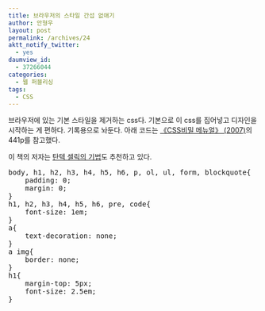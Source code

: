 ```yaml
---
title: 브라우저의 스타일 간섭 없애기
author: 안형우
layout: post
permalink: /archives/24
aktt_notify_twitter:
  - yes
daumview_id:
  - 37266044
categories:
  - 웹 퍼블리싱
tags:
  - CSS
---
```

브라우저에 있는 기본 스타일을 제거하는 css다. 기본으로 이 css를 집어넣고 디자인을 시작하는 게 편하다. 기록용으로 놔둔다. 아래 코드는 <a target="_blank" href="http://www.aladdin.co.kr/shop/wproduct.aspx?ISBN=8979144784">《CSS비밀 메뉴얼》 (2007)</a>의 441p를 참고했다.

이 책의 저자는 <a target="_blank" href="http://tantek.com/log/2004/undohtml.css">탄텍 셀릭의 기법</a>도 추천하고 있다.

<pre title="code" class="brush: css;">body, h1, h2, h3, h4, h5, h6, p, ol, ul, form, blockquote{
	padding: 0;
	margin: 0;
}
h1, h2, h3, h4, h5, h6, pre, code{
	font-size: 1em;
}
a{
	text-decoration: none;
}
a img{
	border: none;
}
h1{
	margin-top: 5px;
	font-size: 2.5em;	
}
</pre>